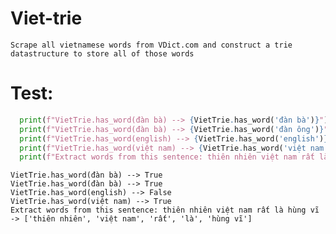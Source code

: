# Viet-trie
	Scrape all vietnamese words from VDict.com and construct a trie datastructure to store all of those words

# Test:
```python
  print(f"VietTrie.has_word(đàn bà) --> {VietTrie.has_word('đàn bà')}")
  print(f"VietTrie.has_word(đàn bà) --> {VietTrie.has_word('đàn ông')}")
  print(f"VietTrie.has_word(english) --> {VietTrie.has_word('english')}")
  print(f"VietTrie.has_word(việt nam) --> {VietTrie.has_word('việt nam')}")
  print(f"Extract words from this sentence: thiên nhiên việt nam rất là hùng vĩ -> {VietTrie.extract_words('thiên nhiên việt nam rất là hùng vĩ')}")
```

```
VietTrie.has_word(đàn bà) --> True
VietTrie.has_word(đàn bà) --> True
VietTrie.has_word(english) --> False
VietTrie.has_word(việt nam) --> True
Extract words from this sentence: thiên nhiên việt nam rất là hùng vĩ -> ['thiên nhiên', 'việt nam', 'rất', 'là', 'hùng vĩ']
```